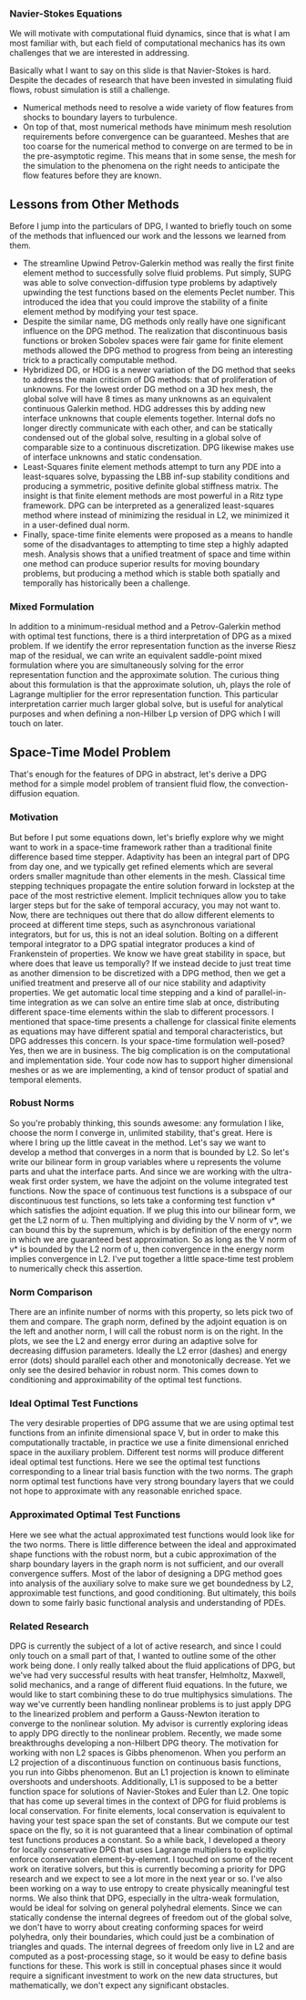 ### Navier-Stokes Equations
We will motivate with computational fluid dynamics, since that is what I am most familiar with, but each field of computational mechanics has its own challenges that we are interested in addressing.

Basically what I want to say on this slide is that Navier-Stokes is hard. Despite the decades of research that have been invested in simulating fluid flows, robust simulation is still a challenge.

* Numerical methods need to resolve a wide variety of flow features from shocks to boundary layers to turbulence.
* On top of that, most numerical methods have minimum mesh resolution requirements before convergence can be guaranteed. Meshes that are too coarse for the numerical method to converge on are termed to be in the pre-asymptotic regime. This means that in some sense, the mesh for the simulation to the phenomena on the right needs to anticipate the flow features before they are known.

## Lessons from Other Methods
Before I jump into the particulars of DPG, I wanted to briefly touch on some of the methods that influenced our work and the lessons we learned from them. 
* The streamline Upwind Petrov-Galerkin method was really the first finite element method to successfully solve fluid problems. Put simply, SUPG was able to solve convection-diffusion type problems by adaptively upwinding the test functions based on the elements Peclet number. This introduced the idea that you could improve the stability of a finite element method by modifying your test space.
* Despite the similar name, DG methods only really have one significant influence on the DPG method. The realization that discontinuous basis functions or broken Sobolev spaces were fair game for finite element methods allowed the DPG method to progress from being an interesting trick to a practically computable method.
* Hybridized DG, or HDG is a newer variation of the DG method that seeks to address the main criticism of DG methods: that of proliferation of unknowns. For the lowest order DG method on a 3D hex mesh, the global solve will have 8 times as many unknowns as an equivalent continuous Galerkin method. HDG addresses this by adding new interface unknowns that couple elements together. Internal dofs no longer directly communicate with each other, and can be statically condensed out of the global solve, resulting in a global solve of comparable size to a continuous discretization. DPG likewise makes use of interface unknowns and static condensation.
* Least-Squares finite element methods attempt to turn any PDE into a least-squares solve, bypassing the LBB inf-sup stability conditions and producing a symmetric, positive definite global stiffness matrix. The insight is that finite element methods are most powerful in a Ritz type framework. DPG can be interpreted as a generalized least-squares method where instead of minimizing the residual in L2, we minimized it in a user-defined dual norm.
* Finally, space-time finite elements were proposed as a means to handle some of the disadvantages to attempting to time step a highly adapted mesh. Analysis shows that a unified treatment of space and time within one method can produce superior results for moving boundary problems, but producing a method which is stable both spatially and temporally has historically been a challenge.

### Mixed Formulation
In addition to a minimum-residual method and a Petrov-Galerkin method with optimal test functions, there is a third interpretation of DPG as a mixed problem. If we identify the error representation function as the inverse Riesz map of the residual,
we can write an equivalent saddle-point mixed formulation where you are simultaneously solving for the error representation function and the approximate solution. The curious thing about this formulation is that the approximate solution, uh, plays the role of Lagrange multiplier for the error representation function. This particular interpretation carrier much larger global solve, but is useful for analytical purposes and when defining a non-Hilber Lp version of DPG which I will touch on later.

## Space-Time Model Problem
That's enough for the features of DPG in abstract, let's derive a DPG method for a simple model problem of transient fluid flow, the convection-diffusion equation.
### Motivation
But before I put some equations down, let's briefly explore why we might want to work in a space-time framework rather than a traditional finite difference based time stepper. Adaptivity has been an integral part of DPG from day one, and we typically get refined elements which are several orders smaller magnitude than other elements in the mesh. Classical time stepping techniques propagate the entire solution forward in lockstep at the pace of the most restrictive element. Implicit techniques allow you to take larger steps but for the sake of temporal accuracy, you may not want to. Now, there are techniques out there that do allow different elements to proceed at different time steps, such as asynchronous variational integrators, but for us, this is not an ideal solution. Bolting on a different temporal integrator to a DPG spatial integrator produces a kind of Frankenstein of properties. We know we have great stability in space, but where does that leave us temporally? If we instead decide to just treat time as another dimension to be discretized with a DPG method, then we get a unified treatment and preserve all of our nice stability and adaptivity properties. We get automatic local time stepping and a kind of parallel-in-time integration as we can solve an entire time slab at once, distributing different space-time elements within the slab to different processors. I mentioned that space-time presents a challenge for classical finite elements as equations may have different spatial and temporal characteristics, but DPG addresses this concern. Is your space-time formulation well-posed? Yes, then we are in business. The big complication is on the computational and implementation side. Your code now has to support higher dimensional meshes or as we are implementing, a kind of tensor product of spatial and temporal elements.

### Robust Norms
So you're probably thinking, this sounds awesome: any formulation I like, choose the norm I converge in, unlimited stability, that's great. Here is where I bring up the little caveat in the method.
Let's say we want to develop a method that converges in a norm that is bounded by L2.
So let's write our bilinear form in group variables where u represents the volume parts and uhat the interface parts. And since we are working with the ultra-weak first order system, we have the adjoint on the volume integrated test functions. Now the space of continuous test functions is a subspace of our discontinuous test functions, so lets take a conforming test function v* which satisfies the adjoint equation. If we plug this into our bilinear form, we get the L2 norm of u. Then multiplying and dividing by the V norm of v*, we can bound this by the supremum, which is by definition of the energy norm in which we are guaranteed best approximation. So as long as the V norm of v* is bounded by the L2 norm of u, then convergence in the energy norm implies convergence in L2.
I've put together a little space-time test problem to numerically check this assertion.

### Norm Comparison
There are an infinite number of norms with this property, so lets pick two of them and compare. The graph norm, defined by the adjoint equation is on the left and another norm, I will call the robust norm is on the right. In the plots, we see the L2 and energy error during an adaptive solve for decreasing diffusion parameters. Ideally the L2 error (dashes) and energy error (dots) should parallel each other and monotonically decrease. Yet we only see the desired behavior in robust norm. This comes down to conditioning and approximability of the optimal test functions.

### Ideal Optimal Test Functions
The very desirable properties of DPG assume that we are using optimal test functions from an infinite dimensional space V, but in order to make this computationally tractable, in practice we use a finite dimensional enriched space in the auxiliary problem. Different test norms will produce different ideal optimal test functions. Here we see the optimal test functions corresponding to a linear trial basis function with the two norms. The graph norm optimal test functions have very strong boundary layers that we could not hope to approximate with any reasonable enriched space. 

### Approximated Optimal Test Functions
Here we see what the actual approximated test functions would look like for the two norms. There is little difference between the ideal and approximated shape functions with the robust norm, but a cubic approximation of the sharp boundary layers in the graph norm is not sufficient, and our overall convergence suffers. Most of the labor of designing a DPG method goes into analysis of the auxiliary solve to make sure we get boundedness by L2, approximable test functions, and good conditioning. But ultimately, this boils down to some fairly basic functional analysis and understanding of PDEs.

### Related Research
DPG is currently the subject of a lot of active research, and since I could only touch on a small part of that, I wanted to outline some of the other work being done. I only really talked about the fluid applications of DPG, but we've had very successful results with heat transfer, Helmholtz, Maxwell, solid mechanics, and a range of different fluid equations. In the future, we would like to start combining these to do true multiphysics simulations. 
The way we've currently been handling nonlinear problems is to just apply DPG to the linearized problem and perform a Gauss-Newton iteration to converge to the nonlinear solution. My advisor is currently exploring ideas to apply DPG directly to the nonlinear problem. 
Recently, we made some breakthroughs developing a non-Hilbert DPG theory. The motivation for working with non L2 spaces is Gibbs phenomenon. When you perform an L2 projection of a discontinuous function on continuous basis functions, you run into Gibbs phenomenon. But an L1 projection is known to eliminate overshoots and undershoots. Additionally, L1 is supposed to be a better function space for solutions of Navier-Stokes and Euler than L2.
One topic that has come up several times in the context of DPG for fluid problems is local conservation. For finite elements, local conservation is equivalent to having your test space span the set of constants. But we compute our test space on the fly, so it is not guaranteed that a linear combination of optimal test functions produces a constant. So a while back, I developed a theory for locally conservative DPG that uses Lagrange multipliers to explicitly enforce conservation element-by-element.
I touched on some of the recent work on iterative solvers, but this is currently becoming a priority for DPG research and we expect to see a lot more in the next year or so.
I've also been working on a way to use entropy to create physically meaningful test norms.
We also think that DPG, especially in the ultra-weak formulation, would be ideal for solving on general polyhedral elements. Since we can statically condense the internal degrees of freedom out of the global solve, we don't have to worry about creating conforming spaces for weird polyhedra, only their boundaries, which could just be a combination of triangles and quads. The internal degrees of freedom only live in L2 and are computed as a post-processing stage, so it would be easy to define basis functions for these. This work is still in conceptual phases since it would require a significant investment to work on the new data structures, but mathematically, we don't expect any significant obstacles.
